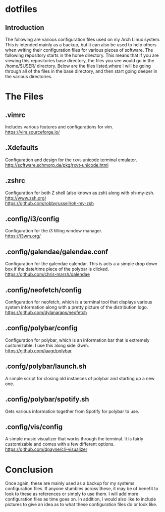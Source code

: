 # dotfiles

## Introduction
The following are various configuration files used on my Arch Linux system. This is intended mainly as a backup, but it can also be used to help others when writing their configuration files for various pieces of software. The following repository starts in the home directory. This means that if you are viewing this repositories base directory, the files you see would go in the /home/$USER/ directory. Below are the files listed,where I will be going through all of the files in the base directory, and then start going deeper in the various directories.

# The Files
## .vimrc
Includes various features and configurations for vim. <br> https://vim.sourceforge.io/

## .Xdefaults
Configuration and design for the rxvt-unicode terminal emulator. <br> http://software.schmorp.de/pkg/rxvt-unicode.html

## .zshrc
Configuration for both Z shell (also known as zsh) along with oh-my-zsh. <br>
http://www.zsh.org/ <br>
https://github.com/robbyrussell/oh-my-zsh

## .config/i3/config
Configuration for the i3 tilling window manager. <br>
https://i3wm.org/

## .config/galendae/galendae.conf
Configuration for the galendae calendar. This is acts a a simple drop down box
if the date/time piece of the polybar is clicked. <br>
https://github.com/chris-marsh/galendae

## .config/neofetch/config
Configuration for neofetch, which is a terminal tool that displays various system information along with a pretty picture of the distribution logo. <br>
https://github.com/dylanaraps/neofetch

## .config/polybar/config
Configuration for polybar, which is an information bar that is extremely customizable. I use this along side i3wm. <br>
https://github.com/jaagr/polybar

## .confg/polybar/launch.sh
A simple script for closing old instances of polybar and starting up a new one.

## .config/polybar/spotify.sh
Gets various information together from Spotify for polybar to use.

## .config/vis/config
A simple music visualizer that works through the terminal. It is fairly customizable and comes with a few different options. <br>
https://github.com/dpayne/cli-visualizer

# Conclusion
Once again, these are mainly used as a backup for my systems configuration files. If anyone stumbles across these, it may be of benefit to look to these as references or simply to use them. I will add more configuration files as time goes on. In addition, I would also like to include pictures to give an idea as to what these configuration files do or look like.
